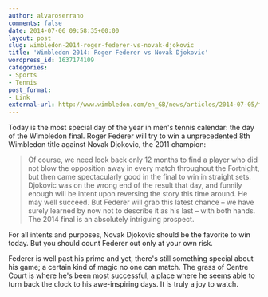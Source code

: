 ```yaml
---
author: alvaroserrano
comments: false
date: 2014-07-06 09:58:35+00:00
layout: post
slug: wimbledon-2014-roger-federer-vs-novak-djokovic
title: 'Wimbledon 2014: Roger Federer vs Novak Djokovic'
wordpress_id: 1637174109
categories:
- Sports
- Tennis
post_format:
- Link
external-url: http://www.wimbledon.com/en_GB/news/articles/2014-07-05/federer_previwe.html
---
```


Today is the most special day of the year in men's tennis calendar: the day of the Wimbledon final. Roger Federer will try to win a unprecedented 8th Wimbledon title against Novak Djokovic, the 2011 champion:



<blockquote>Of course, we need look back only 12 months to find a player who did not blow the opposition away in every match throughout the Fortnight, but then came spectacularly good in the final to win in straight sets. Djokovic was on the wrong end of the result that day, and funnily enough will be intent upon reversing the story this time around. He may well succeed. But Federer will grab this latest chance – we have surely learned by now not to describe it as his last – with both hands. The 2014 final is an absolutely intriguing prospect.</blockquote>



For all intents and purposes, Novak Djokovic should be the favorite to win today. But you should count Federer out only at your own risk.

Federer is well past his prime and yet, there's still something special about his game; a certain kind of magic no one can match. The grass of Centre Court is where he's been most successful, a place where he seems able to turn back the clock to his awe-inspiring days. It is truly a joy to watch.

